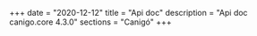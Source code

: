 +++
date        = "2020-12-12"
title       = "Api doc"
description = "Api doc canigo.core 4.3.0"
sections    = "Canigó"
+++